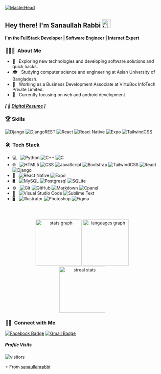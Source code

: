 <!-- <img src="https://raw.githubusercontent.com/sanaullahrabbi/sanaullahrabbi/master/assets/Aditya%20Vikram%20Singh%20Banner.png"> -->

[![MasterHead](https://dezinebrainz.com/images/web-design-gif.gif)](https://sanaullahrabbi.github.io/digital-resume)

## Hey there! I'm Sanaullah Rabbi <img src="https://user-images.githubusercontent.com/1303154/88677602-1635ba80-d120-11ea-84d8-d263ba5fc3c0.gif" width="28px" height="28px" alt="hi">

#### I'm the FullStack Developer | Software Engineer | Internet Expert

<h3> 👨🏻‍💻 &nbsp;About Me </h3>

- 🤔 &nbsp; Exploring new technologies and developing software solutions and
  quick hacks.
- 🎓 &nbsp; Studying computer science and engineering at Asian University of
  Bangladesh.
- 💼 &nbsp; Working as a Business Development Associate at VirtuBox InfoTech
  Private Limited.
- 🌱 &nbsp; Currently focusing on web and android development

##### [ 📝 [Digital Resume](https://sanaullahrabbi.github.io/digital-resume) ]

### 🏆 Skills

![Django](https://img.shields.io/badge/django-%23092E20.svg?style=for-the-badge&logo=django&logoColor=white) ![DjangoREST](https://img.shields.io/badge/DJANGO-REST-ff1709?style=for-the-badge&logo=django&logoColor=white&color=ff1709&labelColor=gray) ![React](https://img.shields.io/badge/react-%2320232a.svg?style=for-the-badge&logo=react&logoColor=%2361DAFB) ![React Native](https://img.shields.io/badge/react_native-%2320232a.svg?style=for-the-badge&logo=react&logoColor=%2361DAFB) ![Expo](https://img.shields.io/badge/expo-1C1E24?style=for-the-badge&logo=expo&logoColor=#D04A37) ![TailwindCSS](https://img.shields.io/badge/Tailwindcss-1C1E24?style=for-the-badge&logo=tailwindcss&logoColor=#D04A37)

### 🛠 &nbsp;Tech Stack

- 💻 &nbsp; ![Python](https://img.shields.io/badge/-Python-36454F?style=flat&logo=python) ![C++](https://img.shields.io/badge/-C++-36454F?style=flat&logo=C%2B%2B) ![C](https://img.shields.io/badge/-C-36454F?style=flat&logo=C)
- 🌐 &nbsp;
  ![HTML5](https://img.shields.io/badge/-HTML5-36454F?style=flat&logo=HTML5)
  ![CSS](https://img.shields.io/badge/-CSS-36454F?style=flat&logo=CSS3)
  ![JavaScript](https://img.shields.io/badge/-JavaScript-36454F?style=flat&logo=javascript)
  ![Bootstrap](https://img.shields.io/badge/-Bootstrap-36454F?style=flat&logo=bootstrap)
  ![TailwindCSS](https://img.shields.io/badge/-TailwindCSS-36454F?style=flat&logo=tailwindcss)
  ![React](https://img.shields.io/badge/-React-36454F?style=flat&logo=react)
  ![Django](https://img.shields.io/badge/-Django-36454F?style=flat&logo=django)
- 📱 &nbsp;
  ![React Native](https://img.shields.io/badge/-React%20Native-36454F?style=flat&logo=react) 
  ![Expo](https://img.shields.io/badge/-Expo-36454F?style=flat&logo=expo)
- 🛢 &nbsp;
  ![MySQL](https://img.shields.io/badge/-MySQL-36454F?style=flat&logo=mysql)
  ![Postgresql](https://img.shields.io/badge/-Postgresql-36454F?style=flat&logo=postgresql)
  ![SQLite](https://img.shields.io/badge/-SQLite-36454F?style=flat&logo=sqlite)
- ⚙️ &nbsp; ![Git](https://img.shields.io/badge/-Git-36454F?style=flat&logo=git)
  ![GitHub](https://img.shields.io/badge/-GitHub-36454F?style=flat&logo=github)
  ![Markdown](https://img.shields.io/badge/-Markdown-36454F?style=flat&logo=markdown)
  ![Cpanel](https://img.shields.io/badge/-Cpanel-36454F?style=flat&logo=cpanel)
- 🔧 &nbsp;
  ![Visual Studio Code](https://img.shields.io/badge/-Visual%20Studio%20Code-36454F?style=flat&logo=visual-studio-code)
  ![Sublime Text](https://img.shields.io/badge/-Sublime%20Text-36454F?style=flat&logo=sublime-text)
- 🖥 &nbsp;
  ![Illustrator](https://img.shields.io/badge/-Illustrator-36454F?style=flat&logo=adobe-illustrator)
  ![Photoshop](https://img.shields.io/badge/-Photoshop-36454F?style=flat&logo=adobe-photoshop)
  ![Figma](https://img.shields.io/badge/-Figma-36454F?style=flat&logo=figma)

<br/>

###

<div align="center">
  <img src="https://github-readme-stats.vercel.app/api?hide_title=false&hide_rank=false&show_icons=true&include_all_commits=true&count_private=true&disable_animations=false&theme=dark&locale=en&hide_border=true&username=sanaullahrabbi" height="150" alt="stats graph"  />
  <img src="https://github-readme-stats.vercel.app/api/top-langs?locale=en&hide_title=false&layout=compact&card_width=320&langs_count=5&theme=dark&hide_border=true&username=sanaullahrabbi" height="150" alt="languages graph"  />
</div>
<div align="center">
  <img src="https://github-readme-streak-stats.herokuapp.com/?user=sanaullahrabbi&theme=dark&hide_border=true" height="150" alt="streal stats"/>
</div>

###
### 🤝🏻 &nbsp;Connect with Me </h3>

[![Facebook Badge](https://img.shields.io/badge/-Sanaullah.Rabbi-3b5998?style=flat-square&labelColor=1ca0f1&logo=facebook&logoColor=white&link=https://www.facebook.com/sanaullah.rabbi/)](https://www.facebook.com/sanaullah.rabbi/)
[![Gmail Badge](https://img.shields.io/badge/-srrabbi01@gmail.com-c14438?style=flat-square&logo=Gmail&logoColor=white&link=mailto:sanaullahrabbi@gmail.com)](mailto:srrabbi01@gmail.com)

##### Profile Visits
![visitors](https://visitor-badge.glitch.me/badge?page_id=sanaullahrabbi)

⭐️ From [sanaullahrabbi](https://github.com/sanaullahrabbi)
